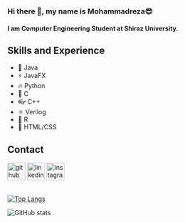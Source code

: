 ### Hi there 👋, my name is Mohammadreza😎
#### I am Computer Engineering Student at Shiraz University.

##

## Skills and Experience
* 📱 Java
* ⚡ JavaFX
* 🔥 Python
* 🧨 C
* 👓 C++
* ⚛ Verilog
* 🧲 R
* 🎨 HTML/CSS

## Contact

[<img src='https://cdn.jsdelivr.net/npm/simple-icons@3.0.1/icons/github.svg' alt='github' height='40'>](https://github.com/MohammadrezaNazirii)  [<img src='https://cdn.jsdelivr.net/npm/simple-icons@3.0.1/icons/linkedin.svg' alt='linkedin' height='40'>](https://www.linkedin.com/in/mohammadreza-naziri/)  [<img src='https://cdn.jsdelivr.net/npm/simple-icons@3.0.1/icons/instagram.svg' alt='instagram' height='40'>](https://www.instagram.com/m_naziri/)  

##

[![Top Langs](https://github-readme-stats.vercel.app/api/top-langs/?username=MohammadrezaNazirii)](https://github.com/anuraghazra/github-readme-stats)

![GitHub stats](https://github-readme-stats.vercel.app/api?username=MohammadrezaNazirii&show_icons=true)  



<!--
**MohammadrezaNazirii/MohammadrezaNazirii** is a ✨ _special_ ✨ repository because its `README.md` (this file) appears on your GitHub profile.

Here are some ideas to get you started:

- 🔭 I’m currently working on ...
- 🌱 I’m currently learning ...
- 👯 I’m looking to collaborate on ...
- 🤔 I’m looking for help with ...
- 💬 Ask me about ...
- 📫 How to reach me: ...
- 😄 Pronouns: ...
- ⚡ Fun fact: ...
-->
